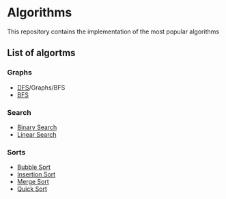 # Algorithms
This repository contains the implementation of the most popular algorithms

## List of algortms

### Graphs
* [DFS](/Graphs/DFS)/Graphs/BFS
* [BFS](/Graphs/BFS)

### Search
* [Binary Search](/Search/Binary%20Search)
* [Linear Search](/Search/Linear%20Search)
### Sorts
* [Bubble Sort](/Sorts/Bubble%20Sort)
* [Insertion Sort](/Sorts/Insertion%20Sort)
* [Merge Sort](/Sorts/Merge%20Sort)
* [Quick Sort](/Sorts/Quick%20Sort)
